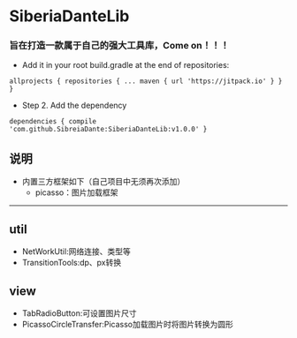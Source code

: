 # SiberiaDanteLib
### 旨在打造一款属于自己的强大工具库，Come on！！！
* Add it in your root build.gradle at the end of repositories:

`allprojects {
		repositories {
			...
			maven { url 'https://jitpack.io' }
		}
	}`

* Step 2. Add the dependency

`dependencies {
compile 'com.github.SibreiaDante:SiberiaDanteLib:v1.0.0'
	}`
## 说明
* 内置三方框架如下（自己项目中无须再次添加）
	* picasso：图片加载框架

***
## util
* NetWorkUtil:网络连接、类型等
* TransitionTools:dp、px转换
## view
* TabRadioButton:可设置图片尺寸
* PicassoCircleTransfer:Picasso加载图片时将图片转换为圆形

